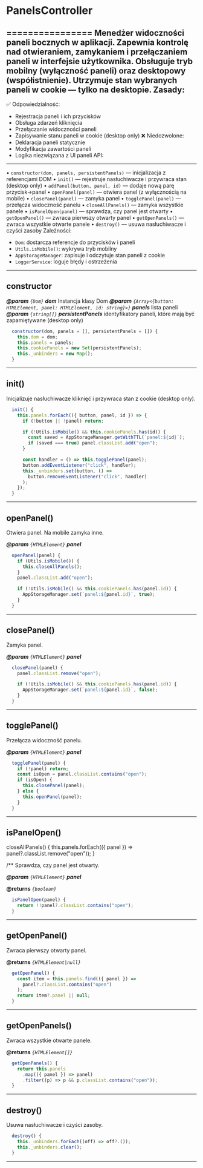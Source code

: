 # PanelsController

================
Menedżer widoczności paneli bocznych w aplikacji.
Zapewnia kontrolę nad otwieraniem, zamykaniem i przełączaniem paneli w interfejsie użytkownika.
Obsługuje tryb mobilny (wyłączność paneli) oraz desktopowy (współistnienie).
Utrzymuje stan wybranych paneli w cookie — tylko na desktopie.
Zasady:
-------
✅ Odpowiedzialność:
  - Rejestracja paneli i ich przycisków
  - Obsługa zdarzeń kliknięcia
  - Przełączanie widoczności paneli
  - Zapisywanie stanu paneli w cookie (desktop only)
❌ Niedozwolone:
  - Deklaracja paneli statycznie
  - Modyfikacja zawartości paneli
  - Logika niezwiązana z UI paneli
API:
----
• `constructor(dom, panels, persistentPanels)` — inicjalizacja z referencjami DOM
• `init()` — rejestruje nasłuchiwacze i przywraca stan (desktop only)
• `addPanel(button, panel, id)` — dodaje nową parę przycisk→panel
• `openPanel(panel)` — otwiera panel (z wyłącznością na mobile)
• `closePanel(panel)` — zamyka panel
• `togglePanel(panel)` — przełącza widoczność panelu
• `closeAllPanels()` — zamyka wszystkie panele
• `isPanelOpen(panel)` — sprawdza, czy panel jest otwarty
• `getOpenPanel()` — zwraca pierwszy otwarty panel
• `getOpenPanels()` — zwraca wszystkie otwarte panele
• `destroy()` — usuwa nasłuchiwacze i czyści zasoby
Zależności:
 - `Dom`: dostarcza referencje do przycisków i paneli
 - `Utils.isMobile()`: wykrywa tryb mobilny
 - `AppStorageManager`: zapisuje i odczytuje stan paneli z cookie
 - `LoggerService`: loguje błędy i ostrzeżenia

---

## constructor

**_@param_** *`{Dom}`* _**dom**_  Instancja klasy Dom
**_@param_** *`{Array<{button: HTMLElement, panel: HTMLElement, id: string}>}`* _**panels**_  lista paneli
**_@param_** *`{string[]}`* _**persistentPanels**_  identyfikatory paneli, które mają być zapamiętywane (desktop only)

```javascript
  constructor(dom, panels = [], persistentPanels = []) {
    this.dom = dom;
    this.panels = panels;
    this.cookiePanels = new Set(persistentPanels);
    this._unbinders = new Map();
  }
```

---

## init()

Inicjalizuje nasłuchiwacze kliknięć i przywraca stan z cookie (desktop only).

```javascript
  init() {
    this.panels.forEach(({ button, panel, id }) => {
      if (!button || !panel) return;

      if (!Utils.isMobile() && this.cookiePanels.has(id)) {
        const saved = AppStorageManager.getWithTTL(`panel:${id}`);
        if (saved === true) panel.classList.add("open");
      }

      const handler = () => this.togglePanel(panel);
      button.addEventListener("click", handler);
      this._unbinders.set(button, () =>
        button.removeEventListener("click", handler)
      );
    });
  }
```

---

## openPanel()

Otwiera panel. Na mobile zamyka inne.

**_@param_** *`{HTMLElement}`* _**panel**_  

```javascript
  openPanel(panel) {
    if (Utils.isMobile()) {
      this.closeAllPanels();
    }
    panel.classList.add("open");

    if (!Utils.isMobile() && this.cookiePanels.has(panel.id)) {
      AppStorageManager.set(`panel:${panel.id}`, true);
    }
  }
```

---

## closePanel()

Zamyka panel.

**_@param_** *`{HTMLElement}`* _**panel**_  

```javascript
  closePanel(panel) {
    panel.classList.remove("open");

    if (!Utils.isMobile() && this.cookiePanels.has(panel.id)) {
      AppStorageManager.set(`panel:${panel.id}`, false);
    }
  }
```

---

## togglePanel()

Przełącza widoczność panelu.

**_@param_** *`{HTMLElement}`* _**panel**_  

```javascript
  togglePanel(panel) {
    if (!panel) return;
    const isOpen = panel.classList.contains("open");
    if (isOpen) {
      this.closePanel(panel);
    } else {
      this.openPanel(panel);
    }
  }
```

---

## isPanelOpen()

closeAllPanels() {
    this.panels.forEach(({ panel }) => panel?.classList.remove("open"));
  }

  /**
Sprawdza, czy panel jest otwarty.

**_@param_** *`{HTMLElement}`* _**panel**_  

**@returns** *`{boolean}`*

```javascript
  isPanelOpen(panel) {
    return !!panel?.classList.contains("open");
  }
```

---

## getOpenPanel()

Zwraca pierwszy otwarty panel.

**@returns** *`{HTMLElement|null}`*

```javascript
  getOpenPanel() {
    const item = this.panels.find(({ panel }) =>
      panel?.classList.contains("open")
    );
    return item?.panel || null;
  }
```

---

## getOpenPanels()

Zwraca wszystkie otwarte panele.

**@returns** *`{HTMLElement[]}`*

```javascript
  getOpenPanels() {
    return this.panels
      .map(({ panel }) => panel)
      .filter((p) => p && p.classList.contains("open"));
  }
```

---

## destroy()

Usuwa nasłuchiwacze i czyści zasoby.

```javascript
  destroy() {
    this._unbinders.forEach((off) => off?.());
    this._unbinders.clear();
  }
```

---
